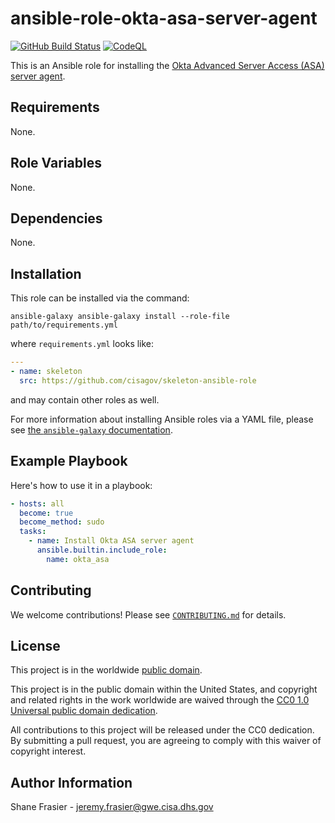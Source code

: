 # ansible-role-okta-asa-server-agent #

[![GitHub Build Status](https://github.com/cisagov/ansible-role-okta-asa-server-agent/workflows/build/badge.svg)](https://github.com/cisagov/ansible-role-okta-asa-server-agent/actions)
[![CodeQL](https://github.com/cisagov/ansible-role-okta-asa-server-agent/workflows/CodeQL/badge.svg)](https://github.com/cisagov/ansible-role-okta-asa-server-agent/actions/workflows/codeql-analysis.yml)

This is an Ansible role for installing the [Okta Advanced Server
Access (ASA) server
agent](https://help.okta.com/asa/en-us/Content/Topics/Adv_Server_Access/docs/sftd.htm).

## Requirements ##

None.

## Role Variables ##

None.

<!--
| Variable | Description | Default | Required |
|----------|-------------|---------|----------|
| optional_variable | Describe its purpose. | `default_value` | No |
| required_variable | Describe its purpose. | n/a | Yes |
-->

## Dependencies ##

None.

## Installation ##

This role can be installed via the command:

```console
ansible-galaxy ansible-galaxy install --role-file path/to/requirements.yml
```

where `requirements.yml` looks like:

```yaml
---
- name: skeleton
  src: https://github.com/cisagov/skeleton-ansible-role
```

and may contain other roles as well.

For more information about installing Ansible roles via a YAML file,
please see [the `ansible-galaxy`
documentation](https://docs.ansible.com/ansible/latest/galaxy/user_guide.html#installing-multiple-roles-from-a-file).

## Example Playbook ##

Here's how to use it in a playbook:

```yaml
- hosts: all
  become: true
  become_method: sudo
  tasks:
    - name: Install Okta ASA server agent
      ansible.builtin.include_role:
        name: okta_asa
```

## Contributing ##

We welcome contributions!  Please see [`CONTRIBUTING.md`](CONTRIBUTING.md) for
details.

## License ##

This project is in the worldwide [public domain](LICENSE).

This project is in the public domain within the United States, and
copyright and related rights in the work worldwide are waived through
the [CC0 1.0 Universal public domain
dedication](https://creativecommons.org/publicdomain/zero/1.0/).

All contributions to this project will be released under the CC0
dedication. By submitting a pull request, you are agreeing to comply
with this waiver of copyright interest.

## Author Information ##

Shane Frasier - <jeremy.frasier@gwe.cisa.dhs.gov>
